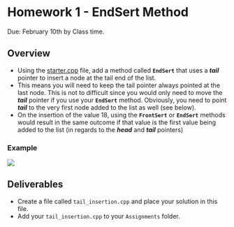 Homework 1 - EndSert Method
==========
Due: February 10th by Class time.

## Overview
- Using the [starter.cpp](./starter.cpp) file, add a method called **`EndSert`** that uses a ***tail*** pointer to insert a node at the tail end of the list.
- This means you will need to keep the tail pointer always pointed at the last node. This is not to difficult since you would only need to move the ***tail*** pointer if you use your **`EndSert`** method. Obviously, you need to point ***tail*** to the very first node added to the list as well (see below).
- On the insertion of the value 18, using the **`FrontSert`** or **`EndSert`** methods would result in the same outcome if that value is the first value being added to the list (in regards to the ***head*** and ***tail*** pointers)

### Example

![](https://d3vv6lp55qjaqc.cloudfront.net/items/0U2R2P3R0E0z080R150O/linked_lsit.png?X-CloudApp-Visitor-Id=1094421)

## Deliverables

- Create a file called `tail_insertion.cpp` and place your solution in this file.
- Add your `tail_insertion.cpp` to your `Assignments` folder.
